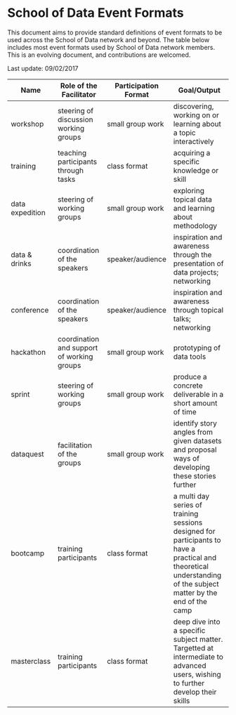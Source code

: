 # School of Data Event Formats

This document aims to provide standard definitions of event formats to be used across the School of Data network and beyond. The table below includes most event formats used by School of Data network members. This is an evolving document, and contributions are welcomed.

Last update: 09/02/2017

Name | Role of the Facilitator | Participation Format | Goal/Output
--- | --- | --- | ---
workshop | steering of discussion working groups | small group work | discovering, working on or learning about a topic interactively
training | teaching participants through tasks | class format | acquiring a specific knowledge or skill
data expedition | steering of working groups | small group work | exploring topical data and learning about methodology
data & drinks | coordination of the speakers | speaker/audience | inspiration and awareness through the presentation of data projects; networking
conference | coordination of the speakers | speaker/audience | inspiration and awareness through topical talks; networking
hackathon | coordination and support of working groups | small group work | prototyping of data tools
sprint | steering of working groups | small group work | produce a concrete deliverable in a short amount of time
dataquest | facilitation of the groups | small group work | identify story angles from given datasets and proposal ways of developing these stories further
bootcamp | training participants | class format | a multi day series of training sessions designed for participants to have a practical and theoretical understanding of the subject matter by the end of the camp
masterclass | training participants | class format | deep dive into a specific subject matter. Targetted at intermediate to advanced users, wishing to further develop their skills
